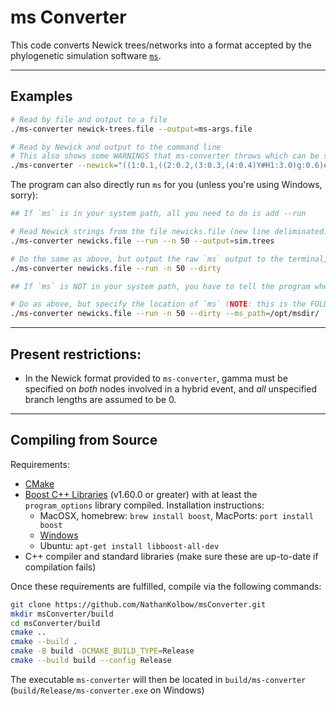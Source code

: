 # ms Converter

This code converts Newick trees/networks into a format accepted by the phylogenetic simulation software [`ms`](http://home.uchicago.edu/~rhudson1/source/mksamples.html).

---

## Examples

```bash
# Read by file and output to a file
./ms-converter newick-trees.file --output=ms-args.file

# Read by Newick and output to the command line
# This also shows some WARNINGS that ms-converter throws which can be silenced with --quiet
./ms-converter --newick="((1:0.1,((2:0.2,(3:0.3,(4:0.4)Y#H1:3.0)g:0.6)e:0.7,(((Y#H1:0.8,5:0.9)h:1.0,6:1.1)f:1.2)X#H2:1.3)c:1.4)a:1.5,((X#H2:0.4,7:1.7)d:1.8,8:1.9)b:2.0)r;"
```

The program can also directly run `ms` for you (unless you're using Windows, sorry):

```bash
## If `ms` is in your system path, all you need to do is add --run

# Read Newick strings from the file newicks.file (new line deliminated), simulate under each Newick 50 times, and output all of the simulated trees to sim.trees
./ms-converter newicks.file --run --n 50 --output=sim.trees

# Do the same as above, but output the raw `ms` output to the terminal, not just the simulated trees
./ms-converter newicks.file --run -n 50 --dirty

## If `ms` is NOT in your system path, you have to tell the program where it is

# Do as above, but specify the location of `ms` (NOTE: this is the FOLDER CONTAINING ms, not ms itself)
./ms-converter newicks.file --run -n 50 --dirty --ms_path=/opt/msdir/
```

---

## Present restrictions:

* In the Newick format provided to `ms-converter`, gamma must be specified on _both_ nodes involved in a hybrid event, and _all_ unspecified branch lengths are assumed to be 0.

---

## Compiling from Source

Requirements:
* [CMake](https://cmake.org/)
* [Boost C++ Libraries](https://boost.org) (v1.60.0 or greater) with at least the `program_options` library compiled. Installation instructions:
    * MacOSX, homebrew: `brew install boost`, MacPorts: `port install boost`
    * [Windows](https://valelab4.ucsf.edu/svn/3rdpartypublic/boost/more/getting_started/windows.html)
    * Ubuntu: `apt-get install libboost-all-dev`
* C++ compiler and standard libraries (make sure these are up-to-date if compilation fails)

Once these requirements are fulfilled, compile via the following commands:

```bash
git clone https://github.com/NathanKolbow/msConverter.git
mkdir msConverter/build
cd msConverter/build
cmake ..
cmake --build .
cmake -B build -DCMAKE_BUILD_TYPE=Release
cmake --build build --config Release
```

The executable `ms-converter` will then be located in `build/ms-converter` (`build/Release/ms-converter.exe` on Windows)
